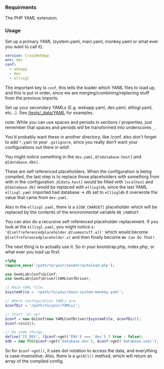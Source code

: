 ### Requirments
The PHP YAML extension.

### Usage
Set up a primary YAML (system.yaml, main.yaml, monkey.yaml or what ever you want to call it).

```yml
service: CrazyWebApp
env: dev
conf:
  - webapp
  - dev
  - ellisgl
```

The important key is `conf`, this tells the loader which YAML files to load up, and this is put in order, since we are merging/combining/replacing stuff from the previous imports.

Set up your secondary YAMLs (E.g. webapp.yaml, dev.yaml, elllisgl.yaml, etc...). See [/tests/_data/YAML](/tests/_data/YAML) for examples.

_note_: While you can use spaces and periods in sections / properties, just remember that spaces and periods will be transformed into underscores `_`.

You'd probably want these in another directory, like /conf. also don't forget to add `*.yaml` to your `.gitignore`, since you really don't want your configurations out there in wild! 

You might notice something in the `dev.yaml`, `@[%database.host]` and `@[database.db%]`.

These are self referenced placeholders. When the configuration is being compiled, the last step is to replace those placeholders with something from with in the configuration. `@[data.host]` would be filled with `localhost` and  `@[database.db]` would be replaced with `ellisgldb`, since the last YAML `ellisgl.yaml` imported had database -> db set to `ellisgldb` it overwrote the value that came from `dev.yaml`.

Also in the `ellisgl.yaml`, there is a `$[DB_CHARSET]` placeholder which will be replaced by the contents of the environmental variable `DB_CHARSET`.

You can also do a recursive self referenced placeholder replacement. If you look at the `ellisgl.yaml`, you might notice `a: '@[selfreferencedplaceholder.@[somestuff.a]]'` which would become `@[selfreferencedplaceholder.x]` and then finally become `We Can Do That!`. 

The next thing is to actually use it. So in your bootstrap.php, index.php, or what ever you load up first:

```PHP
<?php
require_once('/path/to/your/vendor/autoload.php');

use GeekLab\Conf\GLConf;
use GeekLab\Conf\Driver\YAMLConfDriver;

// Main YAML file.
$systemFile = '/path/to/your/main-system-monkey.yaml';

// Where configuration YAMLs are.
$confDir = '/path/to/your/YAMLs/';

// Start 'er up!
$conf = new GLConf(new YAMLConfDriver($systemFile, $confDir));
$conf->init();

// Do some things.
define('IS_DEV', ($conf->get('ENV') === 'dev') ? true : false);
$db = new PDO($conf->get('database.dsn'), $conf->get('database.user'), $conf->get('database.pass'));
```

So for `$conf->get()`, it uses dot notation to access the data, and everything is case-insensitive. Also, there is a `getAll()` method, which will return an array of the compiled config.
